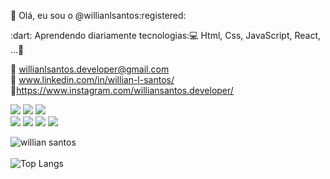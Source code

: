   <p>👋 Olá, eu sou o  @willianlsantos:registered:</p> 
 
<p>:dart: Aprendendo diariamente tecnologias:💻 Html, Css, JavaScript, React, ...🚀</p>

📧 willianlsantos.developer@gmail.com
<br>
💼 www.linkedin.com/in/willian-l-santos/
<br>
🔗https://www.instagram.com/williansantos.developer/

<a href="https://mail.google.com/mail/u/0/?tab=rm&ogbl#inbox"><img src="https://img.shields.io/badge/Gmail-D14836?style=for-the-badge&logo=gmail&logoColor=white"></a>
<a href="https://www.linkedin.com/in/willian-l-santos/"><img src="https://img.shields.io/badge/LinkedIn-0077B5?style=for-the-badge&logo=linkedin&logoColor=white"></a>
<a href="https://www.instagram.com/williansantos.developer/"><img src="https://img.shields.io/badge/Instagram-E4405F?style=for-the-badge&logo=instagram&logoColor=white" ></a>
<br>
<img src="https://img.shields.io/badge/HTML5-E34F26?style=for-the-badge&logo=html5&logoColor=white">
<img src="https://img.shields.io/badge/CSS3-1572B6?style=for-the-badge&logo=css3&logoColor=white">
<img src="https://img.shields.io/badge/JavaScript-F7DF1E?style=for-the-badge&logo=javascript&logoColor=black">
<img src="https://img.shields.io/badge/Figma-F24E1E?style=for-the-badge&logo=figma&logoColor=white">

![willian santos](https://github-readme-stats.vercel.app/api?username=willianlsantos&show_icons=true&bg_color=DEG,FCFFEE,902EF2,5C0BEE)  
<br>
![Top Langs](https://github-readme-stats.vercel.app/api/top-langs/?username=willianlsantos&layout=compact) 
